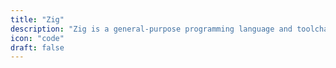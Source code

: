 ```yaml
---
title: "Zig"
description: "Zig is a general-purpose programming language and toolchain for maintaining robust, optimal, and reusable software."
icon: "code"
draft: false
---
```


